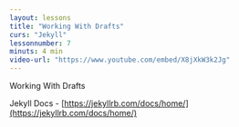 ```yaml
---
layout: lessons
title: "Working With Drafts"
curs: "Jekyll"
lessonnumber: 7
minuts: 4 min
video-url: "https://www.youtube.com/embed/X8jXkW3k2Jg"
---
```


Working With Drafts

Jekyll Docs - [https://jekyllrb.com/docs/home/](https://jekyllrb.com/docs/home/)

